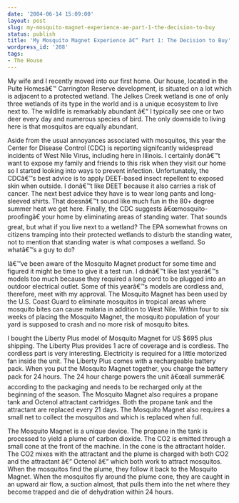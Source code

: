 ```yaml
---
date: '2004-06-14 15:09:00'
layout: post
slug: my-mosquito-magnet-experience-ae-part-1-the-decision-to-buy
status: publish
title: 'My Mosquito Magnet Experience â€“ Part 1: The Decision to Buy'
wordpress_id: '208'
tags:
- The House
---
```


My wife and I recently moved into our first home. Our house, located in the Pulte Homesâ€™ Carrington Reserve development, is situated on a lot which is adjacent to a protected wetland. The Jelkes Creek wetland is one of only three wetlands of its type in the world and is a unique ecosystem to live next to. The wildlife is remarkably abundant â€“ I typically see one or two deer every day and numerous species of bird. The only downside to living here is that mosquitos are equally abundant.  

  

Aside from the usual annoyances associated with mosquitos, this year the Center for Disease Control (CDC) is reporting signifcantly widespread incidents of West Nile Virus, including here in Illinois. I certainly donâ€™t want to expose my family and friends to this risk when they visit our home so I started looking into ways to prevent infection. Unfortunately, the CDCâ€™s best advice is to apply DEET-based insect repellent to exposed skin when outside. I donâ€™t like DEET because it also carries a risk of cancer. The next best advice they have is to wear long pants and long-sleeved shirts. That doesnâ€™t sound like much fun in the 80+ degree summer heat we get here. Finally, the CDC suggests â€œmosquito-proofingâ€ your home by eliminating areas of standing water. That sounds great, but what if you live next to a wetland? The EPA somewhat frowns on citizens tramping into their protected wetlands to disturb the standing water, not to mention that standing water is what composes a wetland. So whatâ€™s a guy to do?  

  

Iâ€™ve been aware of the Mosquito Magnet product for some time and figured it might be time to give it a test run. I didnâ€™t like last yearâ€™s models too much because they required a long cord to be plugged into an outdoor electrical outlet. Some of this yearâ€™s models are cordless and, therefore, meet with my approval. The Mosquito Magnet has been used by the U.S. Coast Guard to eliminate mosquitos in tropical areas where mosquito bites can cause malaria in addition to West Nile. Within four to six weeks of placing the Mosquito Magnet, the mosquito population of your yard is supposed to crash and no more risk of mosquito bites.  

  

I bought the Liberty Plus model of Mosquito Magnet for US $695 plus shipping. The Liberty Plus provides 1 acre of coverage and is cordless. The cordless part is very interesting. Electricity is required for a little motorized fan inside the unit. The Liberty Plus comes with a rechargeable battery pack. When you put the Mosquito Magnet together, you charge the battery pack for 24 hours. The 24 hour charge powers the unit â€œall summerâ€ according to the packaging and needs to be recharged only at the beginning of the season. The Mosquito Magnet also requires a propane tank and Octenol attractant cartridges. Both the propane tank and the attractant are replaced every 21 days. The Mosquito Magnet also requires a small net to collect the mosquitos and which is replaced when full.  

  

The Mosquito Magnet is a unique device. The propane in the tank is processed to yield a plume of carbon dioxide. The CO2 is emitted through a small cone at the front of the machine. In the cone is the attractant holder. The CO2 mixes with the attractant and the plume is charged with both CO2 and the attractant â€“ Octenol â€“ which both work to attract mosquitos. When the mosquitos find the plume, they follow it back to the Mosquito Magnet. When the mosquitos fly around the plume cone, they are caught in an upward air flow, a suction almost, that pulls them into the net where they become trapped and die of dehydration within 24 hours.

